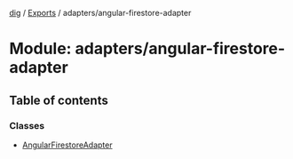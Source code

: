 [dig](../README.md) / [Exports](../modules.md) / adapters/angular-firestore-adapter

# Module: adapters/angular-firestore-adapter

## Table of contents

### Classes

- [AngularFirestoreAdapter](../classes/adapters/angular-firestore-adapter.angularfirestoreadapter.md)

